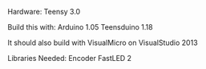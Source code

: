 Hardware:
  Teensy 3.0

Build this with:
  Arduino 1.05
  Teensduino 1.18

It should also build with VisualMicro on VisualStudio 2013
  
Libraries Needed:
  Encoder
  FastLED 2
  
 